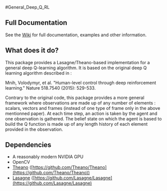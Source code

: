 #General_Deep_Q_RL

## Full Documentation

See the [Wiki](https://github.com/VinF/General_Deep_Q_RL/wiki) for full documentation, examples and other information.

## What does it do?

This package provides a Lasagne/Theano-based implementation for a general deep Q-learning algorithm. It is based on the original deep Q learning algorithm described in :

Mnih, Volodymyr, et al. "Human-level control through deep reinforcement learning." Nature 518.7540 (2015): 529-533.

Contrary to the original code, this package provides a more general framework where observations are made up of any number of elements : scalars, vectors and frames (instead of one type of frame only in the above mentionned paper). At each time step, an action is taken by the agent and one observation is gathered. The belief state on which the agent is based to build the Q function is made up of any length history of each element provided in the observation.


## Dependencies

* A reasonably modern NVIDIA GPU
* OpenCV
* [Theano](http://deeplearning.net/software/theano/) ([https://github.com/Theano/Theano](https://github.com/Theano/Theano))
* [Lasagne](http://lasagne.readthedocs.org/en/latest/) ([https://github.com/Lasagne/Lasagne](https://github.com/Lasagne/Lasagne)
